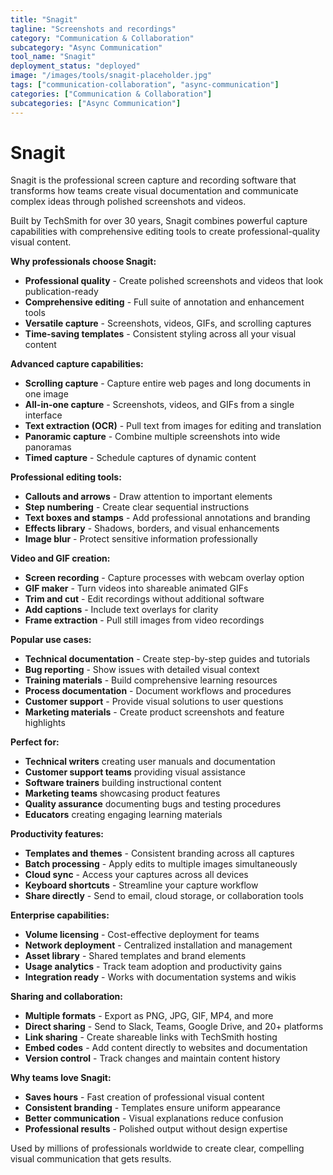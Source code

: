 ```yaml
---
title: "Snagit"
tagline: "Screenshots and recordings"
category: "Communication & Collaboration"
subcategory: "Async Communication"
tool_name: "Snagit"
deployment_status: "deployed"
image: "/images/tools/snagit-placeholder.jpg"
tags: ["communication-collaboration", "async-communication"]
categories: ["Communication & Collaboration"]
subcategories: ["Async Communication"]
---
```


# Snagit

Snagit is the professional screen capture and recording software that transforms how teams create visual documentation and communicate complex ideas through polished screenshots and videos.

Built by TechSmith for over 30 years, Snagit combines powerful capture capabilities with comprehensive editing tools to create professional-quality visual content.

**Why professionals choose Snagit:**
- **Professional quality** - Create polished screenshots and videos that look publication-ready
- **Comprehensive editing** - Full suite of annotation and enhancement tools
- **Versatile capture** - Screenshots, videos, GIFs, and scrolling captures
- **Time-saving templates** - Consistent styling across all your visual content

**Advanced capture capabilities:**
- **Scrolling capture** - Capture entire web pages and long documents in one image
- **All-in-one capture** - Screenshots, videos, and GIFs from a single interface
- **Text extraction (OCR)** - Pull text from images for editing and translation
- **Panoramic capture** - Combine multiple screenshots into wide panoramas
- **Timed capture** - Schedule captures of dynamic content

**Professional editing tools:**
- **Callouts and arrows** - Draw attention to important elements
- **Step numbering** - Create clear sequential instructions
- **Text boxes and stamps** - Add professional annotations and branding
- **Effects library** - Shadows, borders, and visual enhancements
- **Image blur** - Protect sensitive information professionally

**Video and GIF creation:**
- **Screen recording** - Capture processes with webcam overlay option
- **GIF maker** - Turn videos into shareable animated GIFs
- **Trim and cut** - Edit recordings without additional software
- **Add captions** - Include text overlays for clarity
- **Frame extraction** - Pull still images from video recordings

**Popular use cases:**
- **Technical documentation** - Create step-by-step guides and tutorials
- **Bug reporting** - Show issues with detailed visual context
- **Training materials** - Build comprehensive learning resources
- **Process documentation** - Document workflows and procedures
- **Customer support** - Provide visual solutions to user questions
- **Marketing materials** - Create product screenshots and feature highlights

**Perfect for:**
- **Technical writers** creating user manuals and documentation
- **Customer support teams** providing visual assistance
- **Software trainers** building instructional content
- **Marketing teams** showcasing product features
- **Quality assurance** documenting bugs and testing procedures
- **Educators** creating engaging learning materials

**Productivity features:**
- **Templates and themes** - Consistent branding across all captures
- **Batch processing** - Apply edits to multiple images simultaneously
- **Cloud sync** - Access your captures across all devices
- **Keyboard shortcuts** - Streamline your capture workflow
- **Share directly** - Send to email, cloud storage, or collaboration tools

**Enterprise capabilities:**
- **Volume licensing** - Cost-effective deployment for teams
- **Network deployment** - Centralized installation and management
- **Asset library** - Shared templates and brand elements
- **Usage analytics** - Track team adoption and productivity gains
- **Integration ready** - Works with documentation systems and wikis

**Sharing and collaboration:**
- **Multiple formats** - Export as PNG, JPG, GIF, MP4, and more
- **Direct sharing** - Send to Slack, Teams, Google Drive, and 20+ platforms
- **Link sharing** - Create shareable links with TechSmith hosting
- **Embed codes** - Add content directly to websites and documentation
- **Version control** - Track changes and maintain content history

**Why teams love Snagit:**
- **Saves hours** - Fast creation of professional visual content
- **Consistent branding** - Templates ensure uniform appearance
- **Better communication** - Visual explanations reduce confusion
- **Professional results** - Polished output without design expertise

Used by millions of professionals worldwide to create clear, compelling visual communication that gets results.